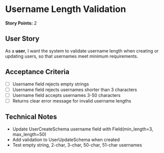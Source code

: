 # Username Length Validation

**Story Points:** 2

## User Story
As a **user**, I want the system to validate username length when creating or updating users, so that usernames meet minimum requirements.

## Acceptance Criteria
- [ ] Username field rejects empty strings
- [ ] Username field rejects usernames shorter than 3 characters
- [ ] Username field accepts usernames 3-50 characters
- [ ] Returns clear error message for invalid username lengths

## Technical Notes
- Update UserCreateSchema username field with Field(min_length=3, max_length=50)
- Add validation to UserUpdateSchema when created
- Test empty string, 2-char, 3-char, 50-char, 51-char usernames 